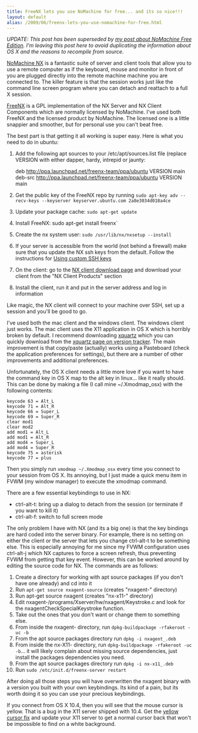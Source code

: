 ```yaml
---
title: FreeNX lets you use NoMachine for free... and its so nice!!!
layout: default
alias: /2009/06/freenx-lets-you-use-nomachine-for-free.html
---
```


*UPDATE: This post has been superseded by [my post about NoMachine Free Edition](http://blog.tonyscelfo.com/2009/07/use-nomachine-free-edition-instead-of.html). I'm leaving this post here to avoid duplicating the information about OS X and the reasons to recompile from source.*

[NoMachine NX](http://www.nomachine.com/) is a fantastic suite of server and client tools that allow you to use a remote computer as if the keyboard, mouse and monitor in front of you are plugged directly into the remote machine machine you are connected to. The killer feature is that the session works just like the command line screen program where you can detach and reattach to a full X session.

[FreeNX](http://freenx.berlios.de/) is a GPL implementation of the NX Server and NX Client Components which are normally licensed by NoMachine. I've used both FreeNX and the licensed product by NoMachine. The licensed one is a little snappier and smoother, but for personal use you can't beat free.

The best part is that getting it all working is super easy. Here is what you need to do in ubuntu:

1. Add the following apt sources to your /etc/apt/sources.list file (replace VERSION with either dapper, hardy, intrepid or jaunty:

    deb http://ppa.launchpad.net/freenx-team/ppa/ubuntu VERSION main
    deb-src http://ppa.launchpad.net/freenx-team/ppa/ubuntu VERSION main

2. Get the public key of the FreeNX repo by running `sudo apt-key adv --recv-keys --keyserver keyserver.ubuntu.com 2a8e3034d018a4ce`
3. Update your package cache: `sudo apt-get update`
4. Install FreeNX: sudo apt-get install freenx`
5. Create the nx system user: `sudo /usr/lib/nx/nxsetup --install`
6. If your server is accessible from the world (not behind a firewall) make sure that you update the NX ssh keys from the default. Follow the instructions for [Using custom SSH keys](https://help.ubuntu.com/community/FreeNX#Using%20custom%20SSH%20keys)
7. On the client: go to the [NX client download page](http://www.nomachine.com/download.php) and download your client from the "NX Client Products" section
8. Install the client, run it and put in the server address and log in information

Like magic, the NX client will connect to your machine over SSH, set up a session and you'll be good to go.

I've used both the mac client and the windows client. The windows client just works. The mac client uses the X11 application in OS X which is horribly broken by default. I recommend downloading [xquartz](http://xquartz.macosforge.org/) which you can quickly download from the [xquartz page on version tracker](http://www.versiontracker.com/dyn/moreinfo/macosx/10912185). The main improvement is that copy/paste (actually) works using a Pasteboard (check the application preferences for settings), but there are a number of other improvements and additional preferences.

Unfortunately, the OS X client needs a little more love if you want to have the command key in OS X map to the alt key in linux... like it really should. This can be done by making a file (I call mine ~/.Xmodmap_osx) with the following contents:

    keycode 63 = Alt_L
    keycode 71 = Alt_R
    keycode 66 = Super_L
    keycode 69 = Super_R
    clear mod1
    clear mod2
    add mod1 = Alt_L
    add mod1 = Alt_R
    add mod4 = Super_L
    add mod4 = Super_R
    keycode 75 = asterisk
    keycode 77 = plus

Then you simply run `xmodmap ~/.Xmodmap_osx` every time you connect to your session from OS X. Its annoying, but I just made a quick menu item in FVWM (my window manager) to execute the xmodmap command.

There are a few essential keybindings to use in NX:
* ctrl-alt-t: bring up a dialog to detach from the session (or terminate if you want to kill it)
* ctrl-alt-f: switch to full screen mode

The only problem I have with NX (and its a big one) is that the key bindings are hard coded into the server binary. For example, there is no setting on either the client or the server that lets you change ctrl-alt-t to be something else. This is especially annoying for me since my FVWM configuration uses ctrl-alt-j which NX captures to force a screen refresh, thus preventing FVWM from getting that key event. However, this can be worked around by editing the source code for NX. The commands are as follows:
1. Create a directory for working with apt source packages (if you don't have one already) and cd into it
2. Run `apt-get source nxagent-source` (creates "nxagent-" directory)
3. Run apt-get source nxagent (creates "nx-x11-" directory)
4. Edit nxagent-/programs/Xserver/hw/nxagent/Keystroke.c and look for the nxagentCheckSpecialKeystroke function.
5. Take out the ones that you don't want or change them to something else.
6. From inside the nxagent- directory, run `dpkg-buildpackage -rfakeroot -uc -b`
7. From the apt source packages directory run `dpkg -i nxagent_.deb`
8. From inside the nx-X11- directory, run `dpkg-buildpackage -rfakeroot -uc -b`... it will likely complain about missing source dependencies, just install the packages dependencies you need.
9. From the apt source packages directory run `dpkg -i nx-x11_.deb`
10. Run `sudo /etc/init.d/freenx-server restart`

After doing all those steps you will have overwritten the nxagent binary with a version you built with your own keybindings. Its kind of a pain, but its worth doing it so you can use your precious keybindings.

If you connect from OS X 10.4, then you will see that the mouse cursor is yellow.  That is a bug in the X11 server shipped with 10.4.  Get the [yellow cursor fix](http://www.lycestra.com/Home/X11.html) and update your X11 server to get a normal cursor back that won't be impossible to find on a white background.
